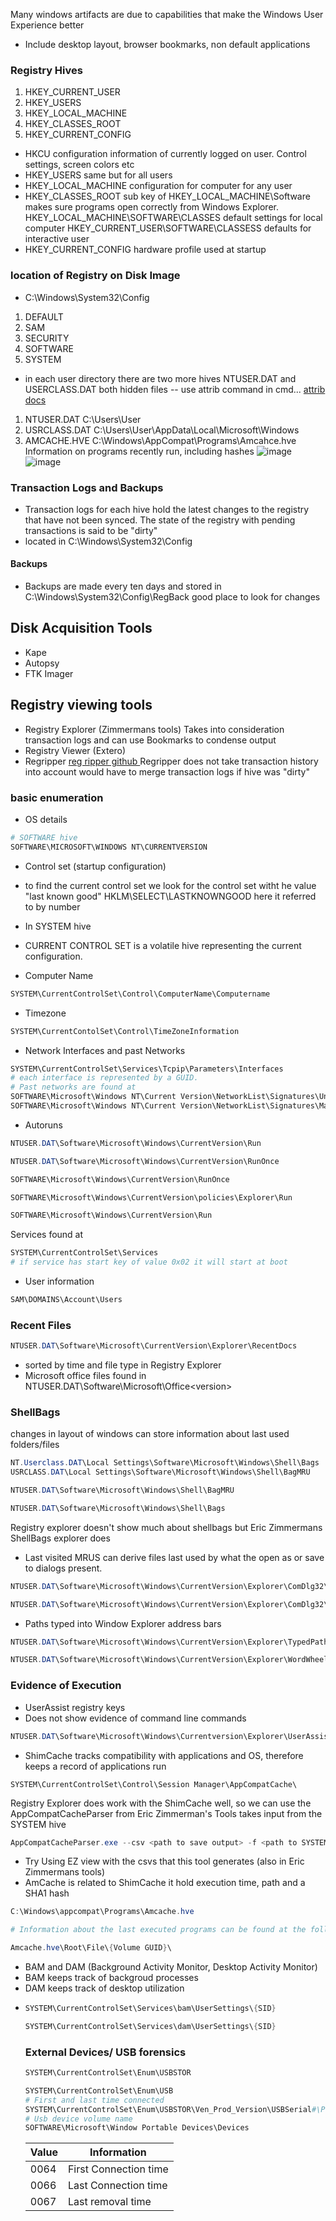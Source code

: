 Many windows artifacts are due to capabilities that make the Windows User Experience better
- Include desktop layout, browser bookmarks, non default applications
### Registry Hives
1. HKEY_CURRENT_USER
2. HKEY_USERS
3. HKEY_LOCAL_MACHINE
4. HKEY_CLASSES_ROOT
5. HKEY_CURRENT_CONFIG
- HKCU configuration information of currently logged on user.  Control settings, screen colors etc
- HKEY_USERS same but for all users
- HKEY_LOCAL_MACHINE configuration for computer for any user
- HKEY_CLASSES_ROOT sub key of HKEY_LOCAL_MACHINE\Software makes sure programs open correctly from Windows Explorer.
  HKEY_LOCAL_MACHINE\SOFTWARE\CLASSES default settings for local computer
  HKEY_CURRENT_USER\SOFTWARE\CLASSESS defaults for interactive user
- HKEY_CURRENT_CONFIG hardware profile used at startup
### location of Registry on Disk Image
- C:\Windows\System32\Config
1. DEFAULT
2. SAM
3. SECURITY
4. SOFTWARE
5. SYSTEM
- in each user directory there are two more hives NTUSER.DAT and USERCLASS.DAT both hidden files -- use attrib command in cmd... [ attrib docs ]( https://learn.microsoft.com/en-us/windows-server/administration/windows-commands/attrib )
1. NTUSER.DAT C:\Users\User
2. USRCLASS.DAT C:\Users\User\AppData\Local\Microsoft\Windows
3. AMCACHE.HVE C:\Windows\AppCompat\Programs\Amcahce.hve Information on programs recently run, including hashes
![image](https://github.com/Coastline-XploitClub/CCDC/assets/85032657/7aa35000-29f6-4936-8ea0-35417606f982)
![image](https://github.com/Coastline-XploitClub/CCDC/assets/85032657/3ca9d040-6b6e-4b31-940b-a81a6cc360a4)
### Transaction Logs and Backups
- Transaction logs for each hive hold the latest changes to the registry that have not been synced.  The state of the registry with pending transactions is said to be "dirty"
- located in C:\Windows\System32\Config
#### Backups
- Backups are made every ten days and stored in C:\Windows\System32\Config\RegBack good place to look for changes
## Disk Acquisition Tools
- Kape
- Autopsy
- FTK Imager
## Registry viewing tools
- Registry Explorer (Zimmermans tools)
  Takes into consideration transaction logs and can use Bookmarks to condense output
- Registry Viewer (Extero)
- Regripper [ reg ripper github ](https://github.com/keydet89/RegRipper3.0)
  Regripper does not take transaction history into account would have to merge transaction logs if hive was "dirty"

### basic enumeration
- OS details
```powershell
# SOFTWARE hive
SOFTWARE\MICROSOFT\WINDOWS NT\CURRENTVERSION
```
- Control set (startup configuration)
- to find the current control set we look for the control set witht he value "last known good" HKLM\SELECT\LASTKNOWNGOOD here it referred to by number 
- In SYSTEM hive
- CURRENT CONTROL SET is a volatile hive representing the current configuration.  

- Computer Name
```powershell
SYSTEM\CurrentControlSet\Control\ComputerName\Computername
```
- Timezone
```powershell
SYSTEM\CurrentContolSet\Control\TimeZoneInformation
```
- Network Interfaces and past Networks
```powershell
SYSTEM\CurrentControlSet\Services\Tcpip\Parameters\Interfaces
# each interface is represented by a GUID.
# Past networks are found at
SOFTWARE\Microsoft\Windows NT\Current Version\NetworkList\Signatures\Unmanaged
SOFTWARE\Microsoft\Windows NT\Current Version\NetworkList\Signatures\Managed
```
- Autoruns
```powershell
NTUSER.DAT\Software\Microsoft\Windows\CurrentVersion\Run

NTUSER.DAT\Software\Microsoft\Windows\CurrentVersion\RunOnce

SOFTWARE\Microsoft\Windows\CurrentVersion\RunOnce

SOFTWARE\Microsoft\Windows\CurrentVersion\policies\Explorer\Run

SOFTWARE\Microsoft\Windows\CurrentVersion\Run
```
Services found at 
```powershell
SYSTEM\CurrentControlSet\Services
# if service has start key of value 0x02 it will start at boot
```
- User information
```powershell
SAM\DOMAINS\Account\Users
```
### Recent Files
```powershell
NTUSER.DAT\Software\Microsoft\CurrentVersion\Explorer\RecentDocs
```
- sorted by time and file type in Registry Explorer
- Microsoft office files found in NTUSER.DAT\Software\Microsoft\Office\<version>

### ShellBags
changes in layout of windows can store information about last used folders/files
```powershell
NT.Userclass.DAT\Local Settings\Software\Microsoft\Windows\Shell\Bags
USRCLASS.DAT\Local Settings\Software\Microsoft\Windows\Shell\BagMRU

NTUSER.DAT\Software\Microsoft\Windows\Shell\BagMRU

NTUSER.DAT\Software\Microsoft\Windows\Shell\Bags
```
Registry explorer doesn't show much about shellbags but Eric Zimmermans ShellBags explorer does
- Last visited MRUS
  can derive files last used by what the open as or save to dialogs present.
```powershell
NTUSER.DAT\Software\Microsoft\Windows\CurrentVersion\Explorer\ComDlg32\OpenSavePIDlMRU

NTUSER.DAT\Software\Microsoft\Windows\CurrentVersion\Explorer\ComDlg32\LastVisitedPidlMRU
```
- Paths typed into Window Explorer address bars
```powershell
NTUSER.DAT\Software\Microsoft\Windows\CurrentVersion\Explorer\TypedPaths

NTUSER.DAT\Software\Microsoft\Windows\CurrentVersion\Explorer\WordWheelQuery
```
### Evidence of Execution
- UserAssist registry keys
- Does not show evidence of command line commands
```powershell
NTUSER.DAT\Software\Microsoft\Windows\Currentversion\Explorer\UserAssist\{GUID}\Count
```
- ShimCache tracks compatibility with applications and OS, therefore keeps a record of applications run
```
SYSTEM\CurrentControlSet\Control\Session Manager\AppCompatCache\
```
Registry Explorer does work with the ShimCache well, so we can use the AppCompatCacheParser from Eric Zimmerman's Tools
takes input from the SYSTEM hive
```powershell
AppCompatCacheParser.exe --csv <path to save output> -f <path to SYSTEM hive for data parsing> --c <control set to parse>
```
- Try Using EZ view with the csvs that this tool generates (also in Eric Zimmermans tools)
- AmCache is related to ShimCache it hold execution time, path and a SHA1 hash
```powershell
C:\Windows\appcompat\Programs\Amcache.hve

# Information about the last executed programs can be found at the following location in the hive:

Amcache.hve\Root\File\{Volume GUID}\
```
- BAM and DAM (Background Activity Monitor, Desktop Activity Monitor)
- BAM keeps track of backgroud processes
- DAM keeps track of desktop utilization
- ```powershell
  SYSTEM\CurrentControlSet\Services\bam\UserSettings\{SID}

  SYSTEM\CurrentControlSet\Services\dam\UserSettings\{SID}
  ```
  ### External Devices/ USB forensics
  ```powershell
  SYSTEM\CurrentControlSet\Enum\USBSTOR

  SYSTEM\CurrentControlSet\Enum\USB
  # First and last time connected
  SYSTEM\CurrentControlSet\Enum\USBSTOR\Ven_Prod_Version\USBSerial#\Properties\{83da6326-97a6-4088-9453-a19231573b29}\####
  # Usb device volume name
  SOFTWARE\Microsoft\Window Portable Devices\Devices
  ```
  | Value | Information |
  | ----- | ----------- |
  |   0064	| First Connection time |
  |  0066 |	Last Connection time |
  |0067 	| Last removal time |    
  
  
